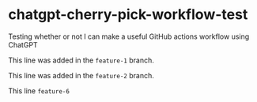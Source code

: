 # chatgpt-cherry-pick-workflow-test
Testing whether or not I can make a useful GitHub actions workflow using ChatGPT

This line was added in the `feature-1` branch.

This line was added in the `feature-2` branch.

This line `feature-6`